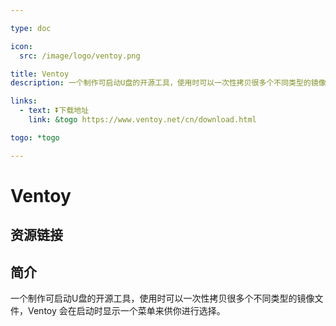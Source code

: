 ```yaml
---

type: doc

icon:
  src: /image/logo/ventoy.png

title: Ventoy
description: 一个制作可启动U盘的开源工具，使用时可以一次性拷贝很多个不同类型的镜像文件，Ventoy 会在启动时显示一个菜单来供你进行选择。

links:
  - text: ⏬下载地址
    link: &togo https://www.ventoy.net/cn/download.html

togo: *togo

---
```


<ShowLogo />

# Ventoy

<ShowBreadcrumb />

## 资源链接

<ShowLinks />

## 简介

一个制作可启动U盘的开源工具，使用时可以一次性拷贝很多个不同类型的镜像文件，Ventoy 会在启动时显示一个菜单来供你进行选择。

